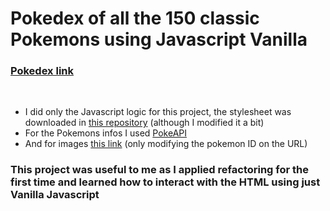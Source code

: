 # Pokedex of all the 150 classic Pokemons using Javascript Vanilla

### [Pokedex link](https://abraao-s.github.io/pokedex-js-vanilla/)
<br/>

- I did only the Javascript logic for this project, the stylesheet was downloaded in [this repository](https://github.com/Roger-Melo/pokedex) (although I modified it a bit)
- For the Pokemons infos I used [PokeAPI](https://pokeapi.co/)
- And for images [this link](https://assets.pokemon.com/assets/cms2/img/pokedex/full/001.png) (only modifying the pokemon ID on the URL)

### This project was useful to me as I applied refactoring for the first time and learned how to interact with the HTML using just Vanilla Javascript
